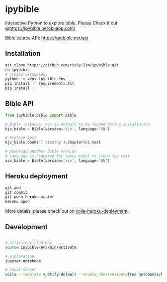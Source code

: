 # ipybible

Interactive Python to explore bible. Please Check it out @https://ipybible.herokuapp.com/

Bible source API: https://getbible.net/api

## Installation

```bash
git clone https://github.com/ricky-lim/ipybible.git
cd ipybible
# create virtualenv
python -m venv ipybible-env
pip install -r requirements.txt
pip install .
```

## Bible API
```python
from ipybible.bible import Bible  

# Bible instance, kjv is default to be loaded during installation
kjv_bible = Bible(version='kjv', language='EN')

# Explore text
kjv_bible.book('1 timothy').chapter(6).text 

# Download another bible version 
# Language is required for spacy model to clean the text
asv_bible = Bible(version='asv', language='EN')   
```

## Heroku deployment
```bash
git add 
git commit
git push heroku master
heroku open
```
 More details, please check out on [voila-heroku-deployment](https://voila.readthedocs.io/en/latest/deploy.html).

## Development
```bash

# activate virtualenv
source ipybible-env/bin/activate

# exploration
jupyter-notebook

# local-server
voila --template vuetify-default --enable_nbextensions=True notebooks/bible.ipynb 
```
